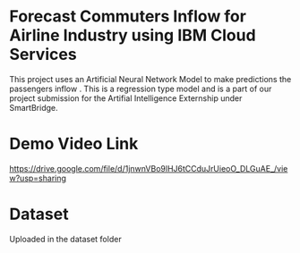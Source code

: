 # Forecast Commuters Inflow for Airline Industry using IBM Cloud Services
This project uses an Artificial Neural Network Model to make predictions the passengers inflow . This is a regression
type model and is a part of our project submission for the Artifial Intelligence Externship under SmartBridge.


# Demo Video Link
https://drive.google.com/file/d/1jnwnVBo9lHJ6tCCduJrUieoO_DLGuAE_/view?usp=sharing

# Dataset
Uploaded in the dataset folder
